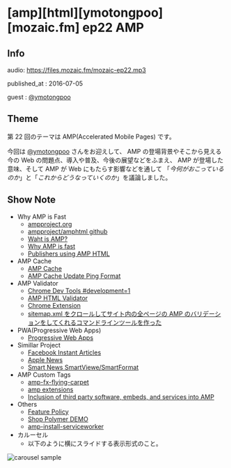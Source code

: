 # [amp][html][ymotongpoo][mozaic.fm] ep22 AMP


## Info

audio: https://files.mozaic.fm/mozaic-ep22.mp3

published_at
: 2016-07-05

guest
: [@ymotongpoo](https://twitter.com/ymotongpoo)


## Theme

第 22 回のテーマは AMP(Accelerated Mobile Pages) です。

今回は [@ymotongpoo](https://twitter.com/ymotongpoo) さんをお迎えして、 AMP の登場背景やそこから見える今の Web の問題点、導入や普及、今後の展望などをふまえ、 AMP が登場した意味、そして AMP が Web にもたらす影響などを通して 「*今何がおこっているのか*」と「*これからどうなっていくのか*」を議論しました。


## Show Note

- Why AMP is Fast
  - [ampproject.org](https://www.ampproject.org/)
  - [ampproject/amphtml github](https://github.com/ampproject/amphtml)
  - [Waht is AMP?](https://www.ampproject.org/docs/get_started/about-amp.html)
  - [Why AMP is fast](https://medium.com/@cramforce/7d2ff1f48597)
  - [Publishers using AMP HTML](https://www.ampproject.org/who/)
- AMP Cache
  - [AMP Cache](https://developers.google.com/amp/cache/)
  - [AMP Cache Update Ping Format](https://developers.google.com/amp/cache/update-ping#update-ping-format)
- AMP Validator
  - [Chrome Dev Tools #development=1](https://www.ampproject.org/docs/guides/validate.html)
  - [AMP HTML Validator](https://github.com/ampproject/amphtml/blob/master/validator/README.md)
  - [Chrome Extension](https://chrome.google.com/webstore/detail/amp-validator/nmoffdblmcmgeicmolmhobpoocbbmknc?hl=ja)
  - [sitemap.xml をクロールしてサイト内の全ページの AMP のバリデーションをしてくれるコマンドラインツールを作った](http://blog.sushi.money/entry/2016/06/23/154827)
- PWA(Progressive Web Apps)
  - [Progressive Web Apps](https://developers.google.com/web/progressive-web-apps/)
- Simillar Project
  - [Facebook Instant Articles](https://instantarticles.fb.com/)
  - [Apple News](http://www.apple.com/news/)
  - [Smart News SmartViewe/SmartFormat](https://www.smartnews.com/smartformat/ja/)
- AMP Custom Tags
  - [amp-fx-flying-carpet](https://www.ampproject.org/docs/reference/extended/amp-fx-flying-carpet.html)
  - [amp extensions](https://github.com/ampproject/amphtml/tree/master/extensions)
  - [Inclusion of third party software, embeds, and services into AMP](https://github.com/ampproject/amphtml/tree/master/3p)
- Others
  - [Feature Policy](https://wicg.github.io/feature-policy/)
  - [Shop Polymer DEMO](https://shop.polymer-project.org/)
  - [amp-install-serviceworker](https://ampbyexample.com/components/amp-install-serviceworker/)
- カルーセル
  - 以下のように横にスライドする表示形式のこと。

![carousel sample](carousel.png#640x1136 "google top news carousel sample")
